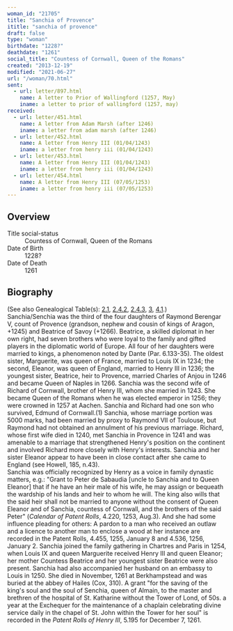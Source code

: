 ```yaml
---
woman_id: "21705"
title: "Sanchia of Provence"
ititle: "sanchia of provence"
draft: false
type: "woman"
birthdate: "1228?"
deathdate: "1261"
social_title: "Countess of Cornwall, Queen of the Romans"
created: "2013-12-19"
modified: "2021-06-27"
url: "/woman/70.html"
sent:
  - url: letter/897.html
    name: A letter to Prior of Wallingford (1257, May)
    iname: a letter to prior of wallingford (1257, may)
received:
  - url: letter/451.html
    name: A letter from Adam Marsh (after 1246)
    iname: a letter from adam marsh (after 1246)
  - url: letter/452.html
    name: A letter from Henry III (01/04/1243)
    iname: a letter from henry iii (01/04/1243)
  - url: letter/453.html
    name: A letter from Henry III (01/04/1243)
    iname: a letter from henry iii (01/04/1243)
  - url: letter/454.html
    name: A letter from Henry III (07/05/1253)
    iname: a letter from henry iii (07/05/1253)
---
```

<h2 class="mt-4">Overview</h2><dt>Title social-status</dt><dd>Countess of Cornwall, Queen of the Romans</dd><dt>Date of Birth</dt><dd>1228?</dd><dt>Date of Death</dt><dd>1261</dd><h2 class="mt-4">Biography</h2><p>(See also Genealogical Table(s): <a href="/content/genealogy-conrad#n70">2.1</a>, <a href="/content/genealogy-flanders#n70">2.4.2</a>, <a href="/content/genealogy-burgundy#n70">2.4.3</a>, <a href="/content/genealogy-ramon#n70">3</a>, <a href="/content/genealogy-adelaide#n70">4.1</a>.)<br>Sanchia/Senchia was the third of the four daughters of Raymond Berengar V, count of Provence (grandson, nephew and cousin of kings of Aragon, +1245) and Beatrice of Savoy (+1266). Beatrice, a skilled diplomat in her own right, had seven brothers who were loyal to the family and gifted players in the diplomatic world of Europe. All four of her daughters were married to kings, a phenomenon noted by Dante (Par. 6.133-35). The oldest sister, Marguerite, was queen of France, married to Louis IX in 1234; the second, Eleanor, was queen of England, married to Henry III in 1236; the youngest sister, Beatrice, heir to Provence, married Charles of Anjou in 1246 and became Queen of Naples in 1266. Sanchia was the second wife of Richard of Cornwall, brother of Henry III, whom she married in 1243. She became Queen of the Romans when he was elected emperor in 1256; they were crowned in 1257 at Aachen. Sanchia and Richard had one son who survived, Edmund of Cornwall.(1) Sanchia, whose marriage portion was 5000 marks, had been married by proxy to Raymond VII of Toulouse, but Raymond had not obtained an annulment of his previous marriage. Richard, whose first wife died in 1240, met Sanchia in Provence in 1241 and was amenable to a marriage that strengthened Henry's position on the continent and involved Richard more closely with Henry's interests. Sanchia and her sister Eleanor appear to have been in close contact after she came to England (see Howell, 185, n.43). <br>Sanchia was officially recognized by Henry as a voice in family dynastic matters, e.g.: "Grant to Peter de Sabaudia [uncle to Sanchia and to Queen Eleanor] that if he have an heir male of his wife, he may assign or bequeath the wardship of his lands and heir to whom he will. The king also wills that the said heir shall not be married to anyone without the consent of Queen Eleanor and of Sanchia, countess of Cornwall, and the brothers of the said Peter" (<em>Calendar of Patent Rolls</em>, 4.220, 1253, Aug.3). And she had some influence pleading for others: A pardon to a man who received an outlaw and a licence to another man to enclose a wood at her instance are recorded in the Patent Rolls, 4.455, 1255, January 8 and 4.536, 1256, January 2. Sanchia joined the family gathering in Chartres and Paris in 1254, when Louis IX and queen Marguerite received Henry III and queen Eleanor; her mother Countess Beatrice and her youngest sister Beatrice were also present. Sanchia had also accompanied her husband on an embassy to Louis in 1250. She died in November, 1261 at Berkhampstead and was buried at the abbey of Hailes (Cox, 310). A grant "for the saving of the king's soul and the soul of Senchia, queen of Almain, to the master and brethren of the hospital of St. Katharine without the Tower of Lond, of 50s. a year at the Exchequer for the maintenance of a chaplain celebrating divine service daily in the chapel of St. John within the Tower for her soul" is recorded in the <em>Patent Rolls of Henry III</em>, 5.195 for December 7, 1261.</p>